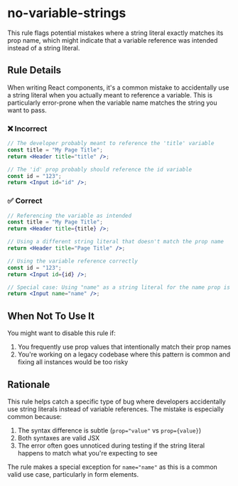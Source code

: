 # no-variable-strings

This rule flags potential mistakes where a string literal exactly matches its prop name, which might indicate that a variable reference was intended instead of a string literal.

## Rule Details

When writing React components, it's a common mistake to accidentally use a string literal when you actually meant to reference a variable. This is particularly error-prone when the variable name matches the string you want to pass.

### ❌ Incorrect

```jsx
// The developer probably meant to reference the 'title' variable
const title = "My Page Title";
return <Header title="title" />;

// The 'id' prop probably should reference the id variable
const id = "123";
return <Input id="id" />;
```

### ✅ Correct

```jsx
// Referencing the variable as intended
const title = "My Page Title";
return <Header title={title} />;

// Using a different string literal that doesn't match the prop name
return <Header title="Page Title" />;

// Using the variable reference correctly
const id = "123";
return <Input id={id} />;

// Special case: Using "name" as a string literal for the name prop is allowed
return <Input name="name" />;
```

## When Not To Use It

You might want to disable this rule if:

1. You frequently use prop values that intentionally match their prop names
2. You're working on a legacy codebase where this pattern is common and fixing all instances would be too risky

## Rationale

This rule helps catch a specific type of bug where developers accidentally use string literals instead of variable references. The mistake is especially common because:

1. The syntax difference is subtle (`prop="value"` vs `prop={value}`)
2. Both syntaxes are valid JSX
3. The error often goes unnoticed during testing if the string literal happens to match what you're expecting to see

The rule makes a special exception for `name="name"` as this is a common valid use case, particularly in form elements.
